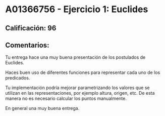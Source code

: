 # A01366756 - Ejercicio 1: Euclides

## **Calificación**: 96

## **Comentarios**:
Tu entrega hace una muy buena presentación de los postulados de Euclides.

Haces buen uso de diferentes funciones para representar cada uno de los predicados.

Tu implementación podría mejorar parametrizando los valores que se utilizan en las representaciones, por ejemplo altura, origen, etc. De esta manera no es necesario calcular los puntos manualmente.

En general una muy buena entrega.
